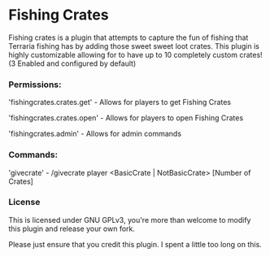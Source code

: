 <h1>Fishing Crates</h1>
Fishing crates is a plugin that attempts to capture the fun of fishing that Terraria fishing has by adding those sweet sweet loot crates.
This plugin is highly customizable allowing for to have up to 10 completely custom crates! (3 Enabled and configured by default)

<h3>Permissions:</h3>

'fishingcrates.crates.get' - Allows for players to get Fishing Crates

'fishingcrates.crates.open' - Allows for players to open Fishing Crates

'fishingcrates.admin' - Allows for admin commands

<h3>Commands:</h3>

'givecrate' - /givecrate player <BasicCrate | NotBasicCrate> [Number of Crates]

<h3>License</h3>
This is licensed under GNU GPLv3, you're more than welcome to modify this plugin and release your own fork.

Please just ensure that you credit this plugin. I spent a little too long on this.
